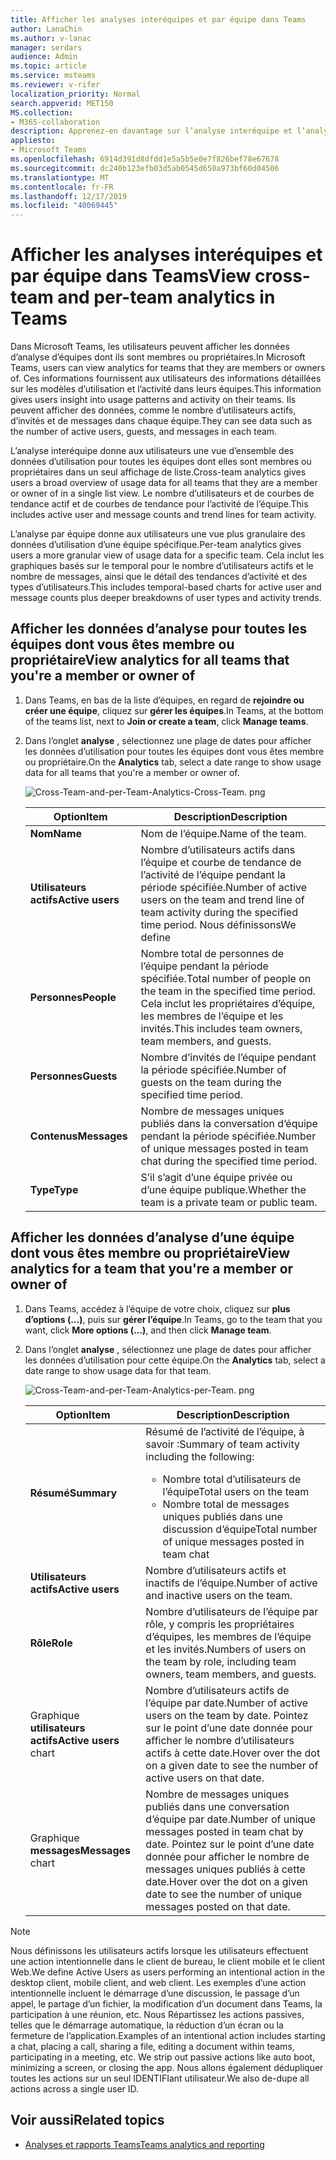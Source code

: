 ```yaml
---
title: Afficher les analyses interéquipes et par équipe dans Teams
author: LanaChin
ms.author: v-lanac
manager: serdars
audience: Admin
ms.topic: article
ms.service: msteams
ms.reviewer: v-rifer
localization_priority: Normal
search.appverid: MET150
MS.collection:
- M365-collaboration
description: Apprenez-en davantage sur l’analyse interéquipe et l’analyse par équipe dans Teams, ce qui permet aux utilisateurs de voir les données d’utilisation des équipes dont ils sont membres.
appliesto:
- Microsoft Teams
ms.openlocfilehash: 6914d391d8dfdd1e5a5b5e0e7f826bef78e67678
ms.sourcegitcommit: dc240b123efb03d5ab0545d650a973bf60d04506
ms.translationtype: MT
ms.contentlocale: fr-FR
ms.lasthandoff: 12/17/2019
ms.locfileid: "40069445"
---
```

# <a name="view-cross-team-and-per-team-analytics-in-teams"></a><span data-ttu-id="1ab8f-103">Afficher les analyses interéquipes et par équipe dans Teams</span><span class="sxs-lookup"><span data-stu-id="1ab8f-103">View cross-team and per-team analytics in Teams</span></span>

<span data-ttu-id="1ab8f-104">Dans Microsoft Teams, les utilisateurs peuvent afficher les données d’analyse d’équipes dont ils sont membres ou propriétaires.</span><span class="sxs-lookup"><span data-stu-id="1ab8f-104">In Microsoft Teams, users can view analytics for teams that they are members or owners of.</span></span> <span data-ttu-id="1ab8f-105">Ces informations fournissent aux utilisateurs des informations détaillées sur les modèles d’utilisation et l’activité dans leurs équipes.</span><span class="sxs-lookup"><span data-stu-id="1ab8f-105">This information gives users insight into usage patterns and activity on their teams.</span></span> <span data-ttu-id="1ab8f-106">Ils peuvent afficher des données, comme le nombre d’utilisateurs actifs, d’invités et de messages dans chaque équipe.</span><span class="sxs-lookup"><span data-stu-id="1ab8f-106">They can see data such as the number of active users, guests, and messages in each team.</span></span>

<span data-ttu-id="1ab8f-107">L’analyse interéquipe donne aux utilisateurs une vue d’ensemble des données d’utilisation pour toutes les équipes dont elles sont membres ou propriétaires dans un seul affichage de liste.</span><span class="sxs-lookup"><span data-stu-id="1ab8f-107">Cross-team analytics gives users a broad overview of usage data for all teams that they are a member or owner of in a single list view.</span></span> <span data-ttu-id="1ab8f-108">Le nombre d’utilisateurs et de courbes de tendance actif et de courbes de tendance pour l’activité de l’équipe.</span><span class="sxs-lookup"><span data-stu-id="1ab8f-108">This includes active user and message counts and trend lines for team activity.</span></span>  

<span data-ttu-id="1ab8f-109">L’analyse par équipe donne aux utilisateurs une vue plus granulaire des données d’utilisation d’une équipe spécifique.</span><span class="sxs-lookup"><span data-stu-id="1ab8f-109">Per-team analytics gives users a more granular view of usage data for a specific team.</span></span> <span data-ttu-id="1ab8f-110">Cela inclut les graphiques basés sur le temporal pour le nombre d’utilisateurs actifs et le nombre de messages, ainsi que le détail des tendances d’activité et des types d’utilisateurs.</span><span class="sxs-lookup"><span data-stu-id="1ab8f-110">This includes temporal-based charts for active user and message counts plus deeper breakdowns of user types and activity trends.</span></span>

## <a name="view-analytics-for-all-teams-that-youre-a-member-or-owner-of"></a><span data-ttu-id="1ab8f-111">Afficher les données d’analyse pour toutes les équipes dont vous êtes membre ou propriétaire</span><span class="sxs-lookup"><span data-stu-id="1ab8f-111">View analytics for all teams that you're a member or owner of</span></span>

1. <span data-ttu-id="1ab8f-112">Dans Teams, en bas de la liste d’équipes, en regard de **rejoindre ou créer une équipe**, cliquez sur **gérer les équipes**.</span><span class="sxs-lookup"><span data-stu-id="1ab8f-112">In Teams, at the bottom of the teams list, next to **Join or create a team**, click **Manage teams**.</span></span>
2. <span data-ttu-id="1ab8f-113">Dans l’onglet **analyse** , sélectionnez une plage de dates pour afficher les données d’utilisation pour toutes les équipes dont vous êtes membre ou propriétaire.</span><span class="sxs-lookup"><span data-stu-id="1ab8f-113">On the **Analytics** tab, select a date range to show usage data for all teams that you're a member or owner of.</span></span>

    ![Cross-Team-and-per-Team-Analytics-Cross-Team. png](../media/cross-team-and-per-team-analytics-cross-team.png)

    |<span data-ttu-id="1ab8f-115">Option</span><span class="sxs-lookup"><span data-stu-id="1ab8f-115">Item</span></span> |<span data-ttu-id="1ab8f-116">Description</span><span class="sxs-lookup"><span data-stu-id="1ab8f-116">Description</span></span>  |
    |--------|-------------|
    |<span data-ttu-id="1ab8f-117">**Nom**</span><span class="sxs-lookup"><span data-stu-id="1ab8f-117">**Name**</span></span>   |<span data-ttu-id="1ab8f-118">Nom de l’équipe.</span><span class="sxs-lookup"><span data-stu-id="1ab8f-118">Name of the team.</span></span> |
    |<span data-ttu-id="1ab8f-119">**Utilisateurs actifs**</span><span class="sxs-lookup"><span data-stu-id="1ab8f-119">**Active users**</span></span>   |<span data-ttu-id="1ab8f-120">Nombre d’utilisateurs actifs dans l’équipe et courbe de tendance de l’activité de l’équipe pendant la période spécifiée.</span><span class="sxs-lookup"><span data-stu-id="1ab8f-120">Number of active users on the team and trend line of team activity during the specified time period.</span></span> <span data-ttu-id="1ab8f-121">Nous définissons</span><span class="sxs-lookup"><span data-stu-id="1ab8f-121">We define</span></span> 
    |<span data-ttu-id="1ab8f-122">**Personnes**</span><span class="sxs-lookup"><span data-stu-id="1ab8f-122">**People**</span></span>   |<span data-ttu-id="1ab8f-123">Nombre total de personnes de l’équipe pendant la période spécifiée.</span><span class="sxs-lookup"><span data-stu-id="1ab8f-123">Total number of people on the team in the specified time period.</span></span> <span data-ttu-id="1ab8f-124">Cela inclut les propriétaires d’équipe, les membres de l’équipe et les invités.</span><span class="sxs-lookup"><span data-stu-id="1ab8f-124">This includes team owners, team members, and guests.</span></span>|
    |<span data-ttu-id="1ab8f-125">**Personnes**</span><span class="sxs-lookup"><span data-stu-id="1ab8f-125">**Guests**</span></span>   |<span data-ttu-id="1ab8f-126">Nombre d’invités de l’équipe pendant la période spécifiée.</span><span class="sxs-lookup"><span data-stu-id="1ab8f-126">Number of guests on the team during the specified time period.</span></span> |
    |<span data-ttu-id="1ab8f-127">**Contenus**</span><span class="sxs-lookup"><span data-stu-id="1ab8f-127">**Messages**</span></span>   |<span data-ttu-id="1ab8f-128">Nombre de messages uniques publiés dans la conversation d’équipe pendant la période spécifiée.</span><span class="sxs-lookup"><span data-stu-id="1ab8f-128">Number of unique messages posted in team chat during the specified time period.</span></span> |
    |<span data-ttu-id="1ab8f-129">**Type**</span><span class="sxs-lookup"><span data-stu-id="1ab8f-129">**Type**</span></span>   |<span data-ttu-id="1ab8f-130">S’il s’agit d’une équipe privée ou d’une équipe publique.</span><span class="sxs-lookup"><span data-stu-id="1ab8f-130">Whether the team is a private team or public team.</span></span>|

## <a name="view-analytics-for-a-team-that-youre-a-member-or-owner-of"></a><span data-ttu-id="1ab8f-131">Afficher les données d’analyse d’une équipe dont vous êtes membre ou propriétaire</span><span class="sxs-lookup"><span data-stu-id="1ab8f-131">View analytics for a team that you're a member or owner of</span></span>

1. <span data-ttu-id="1ab8f-132">Dans Teams, accédez à l’équipe de votre choix, cliquez sur **plus d’options (...)**, puis sur **gérer l’équipe**.</span><span class="sxs-lookup"><span data-stu-id="1ab8f-132">In Teams, go to the team that you want, click **More options (...)**, and then click **Manage team**.</span></span>  
2. <span data-ttu-id="1ab8f-133">Dans l’onglet **analyse** , sélectionnez une plage de dates pour afficher les données d’utilisation pour cette équipe.</span><span class="sxs-lookup"><span data-stu-id="1ab8f-133">On the **Analytics** tab, select a date range to show usage data for that team.</span></span>  

    ![Cross-Team-and-per-Team-Analytics-per-Team. png](../media/cross-team-and-per-team-analytics-per-team.png)

    |<span data-ttu-id="1ab8f-135">Option</span><span class="sxs-lookup"><span data-stu-id="1ab8f-135">Item</span></span> |<span data-ttu-id="1ab8f-136">Description</span><span class="sxs-lookup"><span data-stu-id="1ab8f-136">Description</span></span>  |
    |--------|-------------|
    |<span data-ttu-id="1ab8f-137">**Résumé**</span><span class="sxs-lookup"><span data-stu-id="1ab8f-137">**Summary**</span></span>   |<span data-ttu-id="1ab8f-138">Résumé de l’activité de l’équipe, à savoir :</span><span class="sxs-lookup"><span data-stu-id="1ab8f-138">Summary of team activity including the following:</span></span><ul><li><span data-ttu-id="1ab8f-139">Nombre total d’utilisateurs de l’équipe</span><span class="sxs-lookup"><span data-stu-id="1ab8f-139">Total users on the team</span></span></li> <li> <span data-ttu-id="1ab8f-140">Nombre total de messages uniques publiés dans une discussion d’équipe</span><span class="sxs-lookup"><span data-stu-id="1ab8f-140">Total number of unique messages posted in team chat</span></span> </li> </ul> |
    |<span data-ttu-id="1ab8f-141">**Utilisateurs actifs**</span><span class="sxs-lookup"><span data-stu-id="1ab8f-141">**Active users**</span></span>   |<span data-ttu-id="1ab8f-142">Nombre d’utilisateurs actifs et inactifs de l’équipe.</span><span class="sxs-lookup"><span data-stu-id="1ab8f-142">Number of active and inactive users on the team.</span></span>|
    |<span data-ttu-id="1ab8f-143">**Rôle**</span><span class="sxs-lookup"><span data-stu-id="1ab8f-143">**Role**</span></span>   |<span data-ttu-id="1ab8f-144">Nombre d’utilisateurs de l’équipe par rôle, y compris les propriétaires d’équipes, les membres de l’équipe et les invités.</span><span class="sxs-lookup"><span data-stu-id="1ab8f-144">Numbers of users on the team by role, including team owners, team members, and guests.</span></span>|
    |<span data-ttu-id="1ab8f-145">Graphique **utilisateurs actifs**</span><span class="sxs-lookup"><span data-stu-id="1ab8f-145">**Active users** chart</span></span>  |<span data-ttu-id="1ab8f-146">Nombre d’utilisateurs actifs de l’équipe par date.</span><span class="sxs-lookup"><span data-stu-id="1ab8f-146">Number of active users on the team by date.</span></span> <span data-ttu-id="1ab8f-147">Pointez sur le point d’une date donnée pour afficher le nombre d’utilisateurs actifs à cette date.</span><span class="sxs-lookup"><span data-stu-id="1ab8f-147">Hover over the dot on a given date to see the number of active users on that date.</span></span>|
    |<span data-ttu-id="1ab8f-148">Graphique **messages**</span><span class="sxs-lookup"><span data-stu-id="1ab8f-148">**Messages** chart</span></span>  |<span data-ttu-id="1ab8f-149">Nombre de messages uniques publiés dans une conversation d’équipe par date.</span><span class="sxs-lookup"><span data-stu-id="1ab8f-149">Number of unique messages posted in team chat by date.</span></span> <span data-ttu-id="1ab8f-150">Pointez sur le point d’une date donnée pour afficher le nombre de messages uniques publiés à cette date.</span><span class="sxs-lookup"><span data-stu-id="1ab8f-150">Hover over the dot on a given date to see the number of unique messages posted on that date.</span></span>|
    
> [!NOTE]
> <span data-ttu-id="1ab8f-151">Nous définissons les utilisateurs actifs lorsque les utilisateurs effectuent une action intentionnelle dans le client de bureau, le client mobile et le client Web.</span><span class="sxs-lookup"><span data-stu-id="1ab8f-151">We define Active Users as users performing an intentional action in the desktop client, mobile client, and web client.</span></span> <span data-ttu-id="1ab8f-152">Les exemples d’une action intentionnelle incluent le démarrage d’une discussion, le passage d’un appel, le partage d’un fichier, la modification d’un document dans Teams, la participation à une réunion, etc. Nous Répartissez les actions passives, telles que le démarrage automatique, la réduction d’un écran ou la fermeture de l’application.</span><span class="sxs-lookup"><span data-stu-id="1ab8f-152">Examples of an intentional action includes starting a chat, placing a call, sharing a file, editing a document within teams, participating in a meeting, etc. We strip out passive actions like auto boot, minimizing a screen, or closing the app.</span></span> <span data-ttu-id="1ab8f-153">Nous allons également dédupliquer toutes les actions sur un seul IDENTIFIant utilisateur.</span><span class="sxs-lookup"><span data-stu-id="1ab8f-153">We also de-dupe all actions across a single user ID.</span></span>

## <a name="related-topics"></a><span data-ttu-id="1ab8f-154">Voir aussi</span><span class="sxs-lookup"><span data-stu-id="1ab8f-154">Related topics</span></span>

- [<span data-ttu-id="1ab8f-155">Analyses et rapports Teams</span><span class="sxs-lookup"><span data-stu-id="1ab8f-155">Teams analytics and reporting</span></span>](teams-reporting-reference.md)
